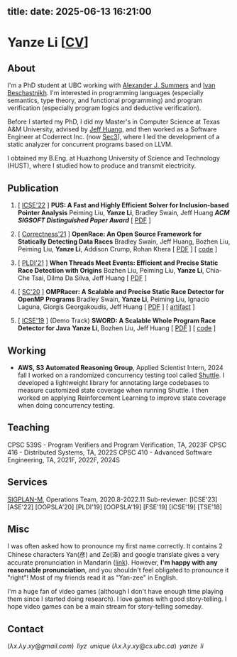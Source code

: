 title:
date: 2025-06-13 16:21:00
---
# Yanze Li \[[CV](index/cv-yanzeli.pdf)\]

<!-- <img src="index/avatar.jpg" alt="avatar" style="float: right; margin: 20px; width: 150px;" /> -->

## About
I'm a PhD student at UBC working with [Alexander J. Summers](https://www.cs.ubc.ca/~alexsumm/) and [Ivan Beschastnikh](https://www.cs.ubc.ca/~bestchai/). I'm interested in programming languages (especially semantics, type theory, and functional programming) and program verification (especially program logics and deductive verification).

Before I started my PhD, I did my Master's in Computer Science at Texas A&M University, advised by [Jeff Huang](https://o2lab.github.io/), and then worked as a Software Engineer at Coderrect Inc. (now [Sec3](https://www.sec3.dev/)), where I led the development of a static analyzer for concurrent programs based on LLVM.

I obtained my B.Eng. at Huazhong University of Science and Technology (HUST), where I studied how to produce and transmit electricity.

## Publication
1. \[ [ICSE'22](https://conf.researchr.org/home/icse-2022/) \] **PUS: A Fast and Highly Efficient Solver for Inclusion-based Pointer Analysis**
  Peiming Liu, **Yanze Li**, Bradley Swain, Jeff Huang
  **_ACM SIGSOFT Distinguished Paper Award_**
  \[ [PDF](index/icse22-pus.pdf) \]

2. \[ [Correctness'21](https://correctness-workshop.github.io/2021/) \] **OpenRace: An Open Source Framework for Statically Detecting Data Races**
  Bradley Swain, Jeff Huang, Bozhen Liu, Peiming Liu, **Yanze Li**, Addison Crump, Rohan Khera
  \[ [PDF](index/correctness21-openrace.pdf) \] \[ [code](https://github.com/BradSwain/OpenRace) \]

3. \[ [PLDI'21](https://pldi21.sigplan.org/) \] **When Threads Meet Events: Efficient and Precise Static Race Detection with Origins**
  Bozhen Liu, Peiming Liu, **Yanze Li**, Chia-Che Tsai, Dilma Da Silva, Jeff Huang \[ [PDF](index/pldi21-origin.pdf) \]

4. \[ [SC'20](https://sc20.supercomputing.org/) \] **OMPRacer: A Scalable and Precise Static Race Detector for OpenMP Programs**
  Bradley Swain, **Yanze Li**, Peiming Liu, Ignacio Laguna, Giorgis Georgakoudis, Jeff Huang
  \[ [PDF](index/sc20-ompracer.pdf) \] \[ [artifact](https://github.com/parasol-aser/OMPRacer) \]

5. \[ [ICSE'19](https://2019.icse-conferences.org/) \] (Demo Track) **SWORD: A Scalable Whole Program Race Detector for Java**
  **Yanze Li**, Bozhen Liu, Jeff Huang
  \[ [PDF](index/icse2019-demo.pdf) \] \[ [code](https://github.com/funemy/SWORD) \]

## Working

- **AWS, S3 Automated Reasoning Group**, Applied Scientist Intern, 2024 fall
I worked on a randomized concurrency testing tool called [Shuttle](https://github.com/awslabs/shuttle). I developed a lightweight library for annotating large codebases to measure customized state coverage when running Shuttle. I then worked on applying Reinforcement Learning to improve state coverage when doing concurrency testing.

## Teaching

CPSC 539S - Program Verifiers and Program Verification, TA, 2023F
CPSC 416  - Distributed Systems, TA, 2022S
CPSC 410  - Advanced Software Engineering, TA, 2021F, 2022F, 2024S

## Services

[SIGPLAN-M](https://sigplan.org/LongTermMentoring/), Operations Team, 2020.8-2022.11
Sub-reviewer: \[ICSE'23\] \[ASE'22\] \[OOPSLA'20\] \[PLDI'19\] \[OOPSLA'19\] \[FSE'19\] \[ICSE'19\] \[TSE'18\]

## Misc
I was often asked how to pronounce my first name correctly. It contains 2 Chinese characters Yan(彦) and Ze(泽) and google translate gives a very accurate pronunciation in Mandarin ([link](https://translate.google.com/?sl=zh-CN&tl=en&text=%E5%BD%A6%E6%B3%BD&op=translate)). However, **I'm happy with any reasonable pronunciation**, and you shouldn't feel obligated to pronounce it "right"! Most of my friends read it as "Yan-zee" in English.

I'm a huge fan of video games (although I don't have enough time playing them since I started doing research). I love games with good story-telling. I hope video games can be a main stream for story-telling someday.

## Contact

$(\lambda x. \lambda y. xy@gmail.com)\;\;liyz\;\;unique$
$(\lambda x. \lambda y. xy@cs.ubc.ca)\;\;yanze\;\;li$
